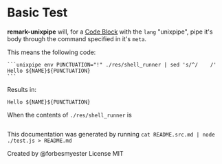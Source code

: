 # Basic Test

**remark-unixpipe** will, for a [Code Block](https://github.com/syntax-tree/mdast#code) with the `lang` "unixpipe", pipe it's body through the command specified in it's `meta`.

This means the following code:

    ```unixpipe env PUNCTUATION="!" ./res/shell_runner | sed 's/^/    /'
    Hello ${NAME}${PUNCTUATION}
    ```

Results in:

```unixpipe env PUNCTUATION="!" ./res/shell_runner | sed 's/^/    /'
Hello ${NAME}${PUNCTUATION}
```

When the contents of `./res/shell_runner` is

```unixpipe cat ./res/shell_runner | sed 's/^/    /'
```

This documentation was generated by running `cat README.src.md | node ./test.js > README.md`

Created by @forbesmyester
License MIT
